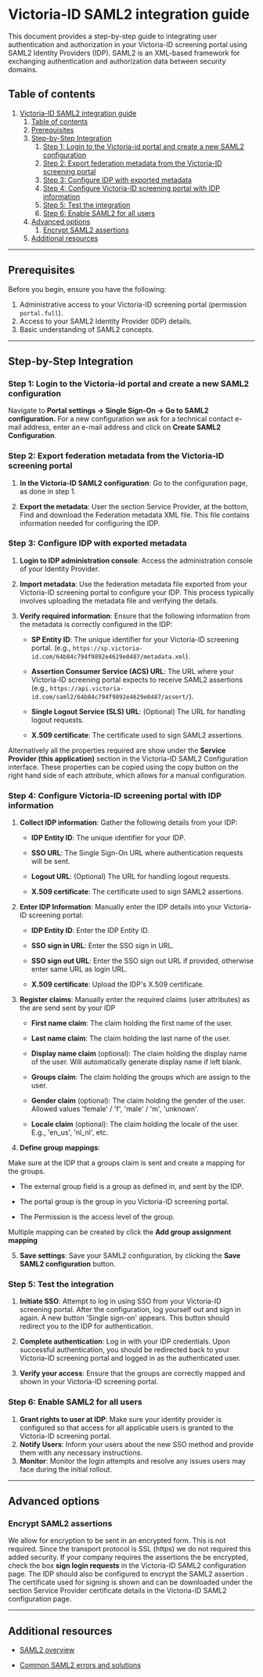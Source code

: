 # Victoria-ID SAML2 integration guide

This document provides a step-by-step guide to integrating user authentication and authorization in your Victoria-ID screening portal using SAML2 Identity Providers (IDP). SAML2 is an XML-based framework for exchanging authentication and authorization data between security domains.


## Table of contents

1. [Victoria-ID SAML2 integration guide](#victoria-id-saml2-integration-guide)
   1. [Table of contents](#table-of-contents)
   2. [Prerequisites](#prerequisites)
   3. [Step-by-Step Integration](#step-by-step-integration)
      1. [Step 1: Login to the Victoria-id portal and create a new SAML2 configuration](#step-1-login-to-the-victoria-id-portal-and-create-a-new-saml2-configuration)
      2. [Step 2: Export federation metadata from the Victoria-ID screening portal](#step-2-export-federation-metadata-from-the-victoria-id-screening-portal)
      3. [Step 3: Configure IDP with exported metadata](#step-3-configure-idp-with-exported-metadata)
      4. [Step 4: Configure Victoria-ID screening portal with IDP information](#step-4-configure-victoria-id-screening-portal-with-idp-information)
      5. [Step 5: Test the integration](#step-5-test-the-integration)
      6. [Step 6: Enable SAML2 for all users](#step-6-enable-saml2-for-all-users)
   4. [Advanced options](#advanced-options)
      1. [Encrypt SAML2 assertions](#encrypt-saml2-assertions)
   5. [Additional resources](#additional-resources)


---


## Prerequisites

Before you begin, ensure you have the following:

1. Administrative access to your Victoria-ID screening portal (permission `portal.full`).
2. Access to your SAML2 Identity Provider (IDP) details.
3. Basic understanding of SAML2 concepts.


---


## Step-by-Step Integration

### Step 1: Login to the Victoria-id portal and create a new SAML2 configuration

Navigate to **Portal settings -> Single Sign-On -> Go to SAML2 configuration.** For a new configuration we ask for a technical contact e-mail address, enter an e-mail address and click on **Create SAML2 Configuration**.


### Step 2: Export federation metadata from the Victoria-ID screening portal

1. **In the Victoria-ID SAML2 configuration**: Go to the configuration page, as done in step 1.

2. **Export the metadata**: User the section Service Provider, at the bottom, Find and download the Federation metadata XML file. This file contains information needed for configuring the IDP.


### Step 3: Configure IDP with exported metadata

1. **Login to IDP administration console**: Access the administration console of your Identity Provider.

2. **Import metadata**: Use the federation metadata file exported from your Victoria-ID screening portal to configure your IDP. This process typically involves uploading the metadata file and verifying the details.

3. **Verify required information**: Ensure that the following information from the metadata is correctly configured in the IDP:

   - **SP Entity ID**: The unique identifier for your Victoria-ID screening portal. (e.g., `https://sp.victoria-id.com/64b84c794f9892e4629e0487/metadata.xml`).

   - **Assertion Consumer Service (ACS) URL**: The URL where your Victoria-ID screening portal expects to receive SAML2 assertions (e.g., `https://api.victoria-id.com/saml2/64b84c794f9892e4629e0487/assert/`).

   - **Single Logout Service (SLS) URL**: (Optional) The URL for handling logout requests.

   - **X.509 certificate**: The certificate used to sign SAML2 assertions.

Alternatively all the properties required are show under the **Service Provider (this application)** section in the Victoria-ID SAML2 Configuration interface. These properties can be copied using the copy button on the right hand side of each attribute, which allows for a manual configuration.


### Step 4: Configure Victoria-ID screening portal with IDP information

1. **Collect IDP information**: Gather the following details from your IDP:

   - **IDP Entity ID**: The unique identifier for your IDP.

   - **SSO URL**: The Single Sign-On URL where authentication requests will be sent.

   - **Logout URL**: (Optional) The URL for handling logout requests.

   - **X.509 certificate**: The certificate used to sign SAML2 assertions.

2. **Enter IDP Information**: Manually enter the IDP details into your Victoria-ID screening portal:

   - **IDP Entity ID**: Enter the IDP Entity ID.

   - **SSO sign in URL**: Enter the SSO sign in URL.

   - **SSO sign out URL**: Enter the SSO sign out URL if provided, otherwise enter same URL as login URL.

   - **X.509 certificate**: Upload the IDP's X.509 certificate.

3. **Register claims**: Manually enter the required claims (user attributes) as the are send sent by your IDP

   - **First name claim**: The claim holding the first name of the user.

   - **Last name claim**: The claim holding the last name of the user.

   - **Display name claim** (optional): The claim holding the display name of the user. Will automatically generate display name if left blank.

   - **Groups claim**: The claim holding the groups which are assign to the user.

   - **Gender claim** (optional): The claim holding the gender of the user. Allowed values 'female' / 'f', 'male' / 'm', 'unknown'.

   - **Locale claim** (optional): The claim holding the locale of the user. E.g., 'en_us', 'nl_nl', etc.

4. **Define group mappings**:

Make sure at the IDP that a groups claim is sent and create a mapping for the groups.

 - The external group field is a group as defined in, and sent by the IDP.

 - The portal group is the group in you Victoria-ID screening portal.

 - The Permission is the access level of the group.

Multiple mapping can be created by click the **Add group assignment mapping**

5. **Save settings**: Save your SAML2 configuration, by clicking the **Save SAML2 configuration** button.


### Step 5: Test the integration

1. **Initiate SSO**: Attempt to log in using SSO from your Victoria-ID screening portal. After the configuration, log yourself out and sign in again. A new button 'Single sign-on' appears. This button should redirect you to the IDP for authentication.

2. **Complete authentication**: Log in with your IDP credentials. Upon successful authentication, you should be redirected back to your Victoria-ID screening portal and logged in as the authenticated user.

3. **Verify your access**: Ensure that the groups are correctly mapped and shown in your Victoria-ID screening portal.


### Step 6: Enable SAML2 for all users

1. **Grant rights to user at IDP**: Make sure your identity provider is configured so that access for all applicable users is granted to the Victoria-ID screening portal.
2. **Notify Users**: Inform your users about the new SSO method and provide them with any necessary instructions.
3. **Monitor**: Monitor the login attempts and resolve any issues users may face during the initial rollout.


---


## Advanced options

### Encrypt SAML2 assertions

We allow for encryption to be sent in an encrypted form. This is not required. Since the transport protocol is SSL (https) we do not required this added security. If your company requires the assertions the be encrypted, check the box **sign login requests** in the Victoria-ID SAML2 configuration page.
The IDP should also be configured to encrypt the SAML2 assertion . The certificate used for signing is shown and can be downloaded under the section Service Provider certificate details in the Victoria-ID SAML2 configuration page.


---


## Additional resources

- [SAML2 overview](https://en.wikipedia.org/wiki/Security_Assertion_Markup_Language)

- [Common SAML2 errors and solutions](https://www.samltool.com/generic_sso_error.php)
